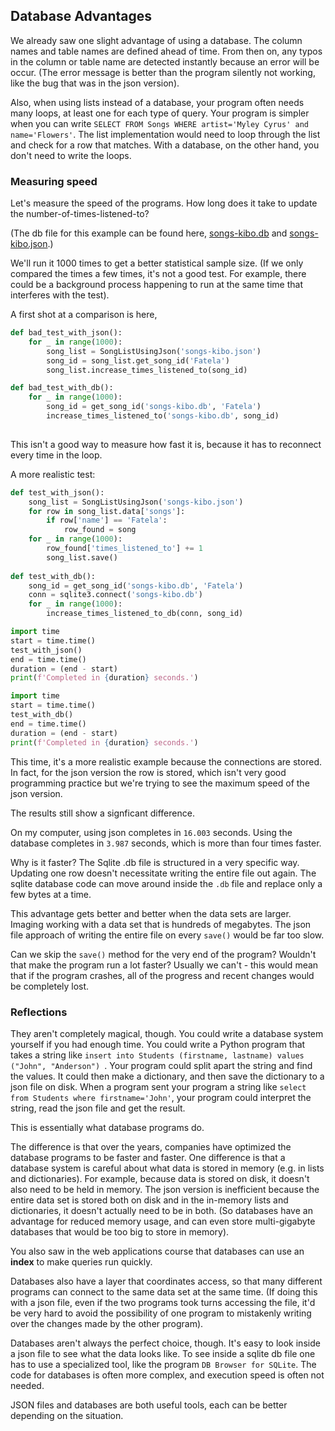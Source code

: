 
## Database Advantages

We already saw one slight advantage of using a database. The column names and table names are defined ahead of time. From then on, any typos in the column or table name are detected instantly because an error will be occur. (The error message is better than the program silently not working, like the bug that was in the json version).

Also, when using lists instead of a database, your program often needs many loops, at least one for each type of query. Your program is simpler when you can write `SELECT FROM Songs WHERE artist='Myley Cyrus' and name='Flowers'`. The list implementation would need to loop through the list and check for a row that matches. With a database, on the other hand, you don't need to write the loops.

### Measuring speed

Let's measure the speed of the programs. How long does it take to update the number-of-times-listened-to?

(The db file for this example can be found here, [songs-kibo.db](https://github.com/kibo-programming-2-jan-23/walkthroughs/blob/main/db-and-vis/songs-kibo.db) and [songs-kibo.json](https://github.com/kibo-programming-2-jan-23/walkthroughs/blob/main/db-and-vis/songs-kibo.json).)

We'll run it 1000 times to get a better statistical sample size. (If we only compared the times a few times, it's not a good test. For example, there could be a background process happening to run at the same time that interferes with the test).

A first shot at a comparison is here,

```python
def bad_test_with_json():
    for _ in range(1000):
        song_list = SongListUsingJson('songs-kibo.json')
        song_id = song_list.get_song_id('Fatela')
        song_list.increase_times_listened_to(song_id)

def bad_test_with_db():
    for _ in range(1000):
        song_id = get_song_id('songs-kibo.db', 'Fatela')
        increase_times_listened_to('songs-kibo.db', song_id)
        
```

This isn't a good way to measure how fast it is, because it has to reconnect every time in the loop.

A more realistic test:


```python
def test_with_json():
    song_list = SongListUsingJson('songs-kibo.json')
    for row in song_list.data['songs']:
        if row['name'] == 'Fatela':
            row_found = song
    for _ in range(1000):
        row_found['times_listened_to'] += 1
        song_list.save()
    
def test_with_db():
    song_id = get_song_id('songs-kibo.db', 'Fatela')
    conn = sqlite3.connect('songs-kibo.db')
    for _ in range(1000):
        increase_times_listened_to_db(conn, song_id)

import time
start = time.time()
test_with_json()
end = time.time()
duration = (end - start)
print(f'Completed in {duration} seconds.')

import time
start = time.time()
test_with_db()
end = time.time()
duration = (end - start)
print(f'Completed in {duration} seconds.')
```

This time, it's a more realistic example because the connections are stored. In fact, for the json version the row is stored, which isn't very good programming practice but we're trying to see the maximum speed of the json version.

The results still show a signficant difference.

On my computer, using json completes in `16.003` seconds. Using the database completes in `3.987` seconds, which is more than four times faster.

Why is it faster? The Sqlite .db file is structured in a very specific way. Updating one row doesn't necessitate writing the entire file out again. The sqlite database code can move around inside the `.db` file and replace only a few bytes at a time.

This advantage gets better and better when the data sets are larger. Imaging working with a data set that is hundreds of megabytes. The json file approach of writing the entire file on every `save()` would be far too slow.

Can we skip the `save()` method for the very end of the program? Wouldn't that make the program run a lot faster? Usually we can't - this would mean that if the program crashes, all of the progress and recent changes would be completely lost.

### Reflections

They aren't completely magical, though. You could write a database system yourself if you had enough time. You could write a Python program that takes a string like `insert into Students (firstname, lastname) values ("John", "Anderson") `. Your program could split apart the string and find the values. It could then make a dictionary, and then save the dictionary to a json file on disk. When a program sent your program a string like `select from Students where firstname='John'`, your program could interpret the string, read the json file and get the result.

This is essentially what database programs do. 

The difference is that over the years, companies have optimized the database programs to be faster and faster. One difference is that a database system is careful about what data is stored in memory (e.g. in lists and dictionaries). For example, because data is stored on disk, it doesn't also need to be held in memory. The json version is inefficient because the entire data set is stored both on disk and in the in-memory lists and dictionaries, it doesn't actually need to be in both. (So databases have an advantage for reduced memory usage, and can even store multi-gigabyte databases that would be too big to store in memory).

You also saw in the web applications course that databases can use an **index** to make queries run quickly.

Databases also have a layer that coordinates access, so that many different programs can connect to the same data set at the same time. (If doing this with a json file, even if the two programs took turns accessing the file, it'd be very hard to avoid the possibility of one program to mistakenly writing over the changes made by the other program).

Databases aren't always the perfect choice, though. It's easy to look inside a json file to see what the data looks like. To see inside a sqlite db file one has to use a specialized tool, like the program `DB Browser for SQLite`. The code for databases is often more complex, and execution speed is often not needed.

JSON files and databases are both useful tools, each can be better depending on the situation.

